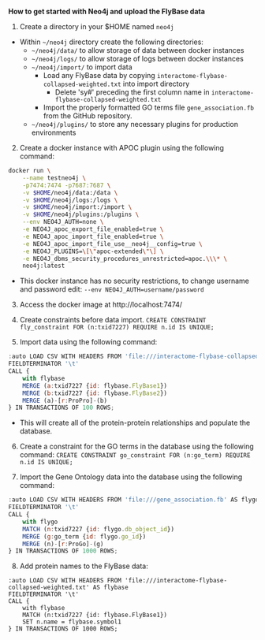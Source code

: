 **How to get started with Neo4j and upload the FlyBase data**
1. Create a directory in your $HOME named `neo4j`
 - Within `~/neo4j` directory create the following directories:
    - `~/neo4j/data/` to allow storage of data between docker instances
    - `~/neo4j/logs/` to allow storage of logs between docker instances
    - `~/neo4j/import/` to import data
        - Load any FlyBase data by copying `interactome-flybase-collapsed-weighted.txt`
        into import directory
        	- Delete 'sy#' preceding the first column name in `interactome-flybase-collapsed-weighted.txt`
        - Import the properly formatted GO terms file `gene_association.fb` from the GitHub repository.
    - `~/neo4j/plugins/` to store any necessary plugins for production environments

2. Create a docker instance with APOC plugin using the following command:
```sh
docker run \
    --name testneo4j \
    -p7474:7474 -p7687:7687 \
    -v $HOME/neo4j/data:/data \
    -v $HOME/neo4j/logs:/logs \
    -v $HOME/neo4j/import:/import \
    -v $HOME/neo4j/plugins:/plugins \
    --env NEO4J_AUTH=none \
    -e NEO4J_apoc_export_file_enabled=true \
    -e NEO4J_apoc_import_file_enabled=true \
    -e NEO4J_apoc_import_file_use__neo4j__config=true \
    -e NEO4J_PLUGINS=\[\"apoc-extended\"\] \
    -e NEO4J_dbms_security_procedures_unrestricted=apoc.\\\* \
    neo4j:latest
```
- This docker instance has no security restrictions, to change username and password edit:
    `--env NEO4J_AUTH=username/password`

3. Access the docker image at http://localhost:7474/

4. Create constraints before data import.
    `CREATE CONSTRAINT fly_constraint FOR (n:txid7227) REQUIRE n.id IS UNIQUE;`

5. Import data using the following command:
```js
:auto LOAD CSV WITH HEADERS FROM 'file:///interactome-flybase-collapsed-weighted.txt' AS flybase
FIELDTERMINATOR '\t'
CALL {
    with flybase
    MERGE (a:txid7227 {id: flybase.FlyBase1})
    MERGE (b:txid7227 {id: flybase.FlyBase2})
    MERGE (a)-[r:ProPro]-(b)
} IN TRANSACTIONS OF 100 ROWS;
```
- This will create all of the protein-protein relationships and populate the database.

6. Create a constraint for the GO terms in the database using the following command:
    `CREATE CONSTRAINT go_constraint FOR (n:go_term) REQUIRE n.id IS UNIQUE;`

7. Import the Gene Ontology data into the database using the following command:
```js
:auto LOAD CSV WITH HEADERS FROM 'file:///gene_association.fb' AS flygo
FIELDTERMINATOR '\t'
CALL {
    with flygo
    MATCH (n:txid7227 {id: flygo.db_object_id})
    MERGE (g:go_term {id: flygo.go_id})
    MERGE (n)-[r:ProGo]-(g)
} IN TRANSACTIONS OF 1000 ROWS;
```

8. Add protein names to the FlyBase data:
```
:auto LOAD CSV WITH HEADERS FROM 'file:///interactome-flybase-collapsed-weighted.txt' AS flybase
FIELDTERMINATOR '\t'
CALL {
    with flybase
    MATCH (n:txid7227 {id: flybase.FlyBase1})
    SET n.name = flybase.symbol1
} IN TRANSACTIONS OF 1000 ROWS;
```